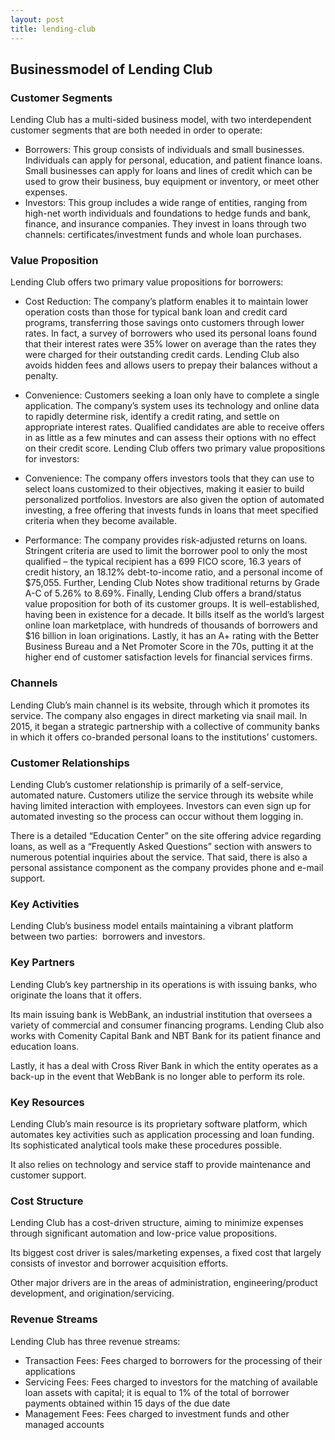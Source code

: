 ```yaml
---
layout: post
title: lending-club
---
```


Businessmodel of Lending Club
------------------------------

### Customer Segments

Lending Club has a multi-sided business model, with two interdependent customer segments that are both needed in order to operate:

 * Borrowers: This group consists of individuals and small businesses. Individuals can apply for personal, education, and patient finance loans. Small businesses can apply for loans and lines of credit which can be used to grow their business, buy equipment or inventory, or meet other expenses.
* Investors: This group includes a wide range of entities, ranging from high-net worth individuals and foundations to hedge funds and bank, finance, and insurance companies. They invest in loans through two channels: certificates/investment funds and whole loan purchases.
 ### Value Proposition

Lending Club offers two primary value propositions for borrowers:

 * Cost Reduction: The company’s platform enables it to maintain lower operation costs than those for typical bank loan and credit card programs, transferring those savings onto customers through lower rates. In fact, a survey of borrowers who used its personal loans found that their interest rates were 35% lower on average than the rates they were charged for their outstanding credit cards. Lending Club also avoids hidden fees and allows users to prepay their balances without a penalty.
* Convenience: Customers seeking a loan only have to complete a single application. The company’s system uses its technology and online data to rapidly determine risk, identify a credit rating, and settle on appropriate interest rates. Qualified candidates are able to receive offers in as little as a few minutes and can assess their options with no effect on their credit score.
 Lending Club offers two primary value propositions for investors:

 * Convenience: The company offers investors tools that they can use to select loans customized to their objectives, making it easier to build personalized portfolios. Investors are also given the option of automated investing, a free offering that invests funds in loans that meet specified criteria when they become available.
* Performance: The company provides risk-adjusted returns on loans. Stringent criteria are used to limit the borrower pool to only the most qualified – the typical recipient has a 699 FICO score, 16.3 years of credit history, an 18.12% debt-to-income ratio, and a personal income of $75,055. Further, Lending Club Notes show traditional returns by Grade A-C of 5.26% to 8.69%.
 Finally, Lending Club offers a brand/status value proposition for both of its customer groups. It is well-established, having been in existence for a decade. It bills itself as the world’s largest online loan marketplace, with hundreds of thousands of borrowers and $16 billion in loan originations. Lastly, it has an A+ rating with the Better Business Bureau and a Net Promoter Score in the 70s, putting it at the higher end of customer satisfaction levels for financial services firms.

### Channels

Lending Club’s main channel is its website, through which it promotes its service. The company also engages in direct marketing via snail mail. In 2015, it began a strategic partnership with a collective of community banks in which it offers co-branded personal loans to the institutions’ customers.

### Customer Relationships

Lending Club’s customer relationship is primarily of a self-service, automated nature. Customers utilize the service through its website while having limited interaction with employees. Investors can even sign up for automated investing so the process can occur without them logging in.

There is a detailed “Education Center” on the site offering advice regarding loans, as well as a “Frequently Asked Questions” section with answers to numerous potential inquiries about the service. That said, there is also a personal assistance component as the company provides phone and e-mail support.

### Key Activities

Lending Club’s business model entails maintaining a vibrant platform between two parties:  borrowers and investors.

### Key Partners

Lending Club’s key partnership in its operations is with issuing banks, who originate the loans that it offers.

Its main issuing bank is WebBank, an industrial institution that oversees a variety of commercial and consumer financing programs. Lending Club also works with Comenity Capital Bank and NBT Bank for its patient finance and education loans.

Lastly, it has a deal with Cross River Bank in which the entity operates as a back-up in the event that WebBank is no longer able to perform its role.

### Key Resources

Lending Club’s main resource is its proprietary software platform, which automates key activities such as application processing and loan funding. Its sophisticated analytical tools make these procedures possible.

It also relies on technology and service staff to provide maintenance and customer support.

### Cost Structure

Lending Club has a cost-driven structure, aiming to minimize expenses through significant automation and low-price value propositions.

Its biggest cost driver is sales/marketing expenses, a fixed cost that largely consists of investor and borrower acquisition efforts.

Other major drivers are in the areas of administration, engineering/product development, and origination/servicing.

### Revenue Streams

Lending Club has three revenue streams:

 * Transaction Fees: Fees charged to borrowers for the processing of their applications
* Servicing Fees: Fees charged to investors for the matching of available loan assets with capital; it is equal to 1% of the total of borrower payments obtained within 15 days of the due date
* Management Fees: Fees charged to investment funds and other managed accounts
